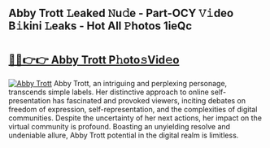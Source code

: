 ## Abby Trott 𝙻eaked 𝙽u𝚍e - Part-OCY 𝚅𝚒deo B𝚒kini 𝙻eaks - Hot All 𝙿hotos 1ieQc

# <h2><a href="http://ld0ikf.urlbe.top/?page=Abby+Trott">🔗🔗👉👉 Abby Trott P𝚑oto𝚜Vid𝚎o</a></h2>

[![Abby Trott](https://i.imgur.com/eBuTRDB.gif)](http://ld0ikf.urlbe.top/?page=Abby+Trott)
Abby Trott, an intriguing and perplexing personage, transcends simple labels. Her distinctive approach to online self-presentation has fascinated and provoked viewers, inciting debates on freedom of expression, self-representation, and the complexities of digital communities. Despite the uncertainty of her next actions, her impact on the virtual community is profound. Boasting an unyielding resolve and undeniable allure, Abby Trott potential in the digital realm is limitless.
